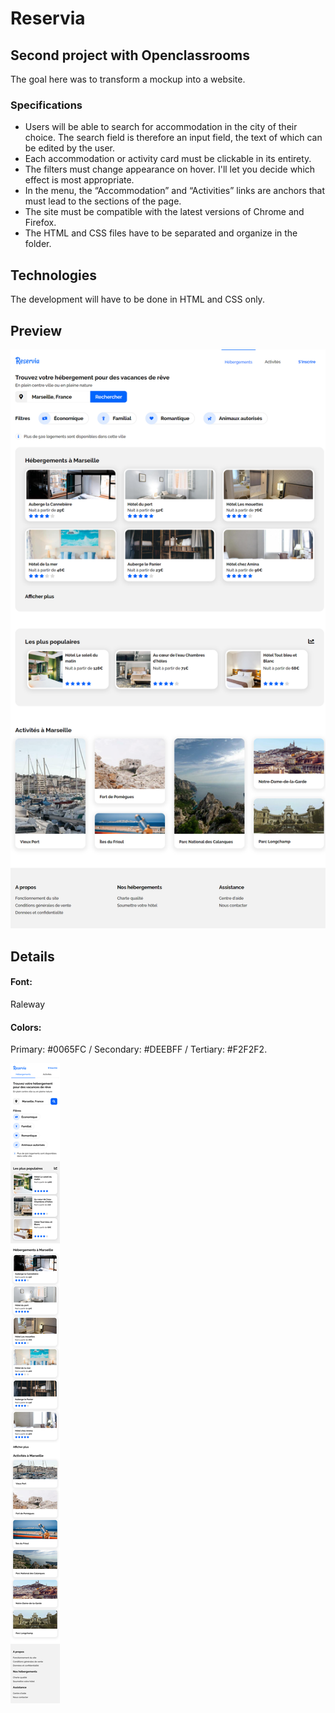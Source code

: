 # Reservia

## Second project with Openclassrooms

The goal here was to transform a mockup into a website.


### Specifications

* Users will be able to search for accommodation in the city of their choice. The search field is therefore an input field, the text of which can be edited by the user. 
* Each accommodation or activity card must be clickable in its entirety. 
* The filters must change appearance on hover. I'll let you decide which effect is most appropriate.
* In the menu, the “Accommodation” and “Activities” links are anchors that must lead to the sections of the page.
* The site must be compatible with the latest versions of Chrome and Firefox.
* The HTML and CSS files have to be separated and organize in the folder.


## Technologies

The development will have to be done in  HTML and CSS only.


## Preview 

![Screenchot-desktop](./assets/Projet-2-Reservia/desktop-screenshot.png)


## Details

#### Font:

Raleway

#### Colors:

Primary: #0065FC / Secondary: #DEEBFF / Tertiary: #F2F2F2.



![Screenchot-mobile](./assets/Projet-2-Reservia/mobile-screenshot.png)
